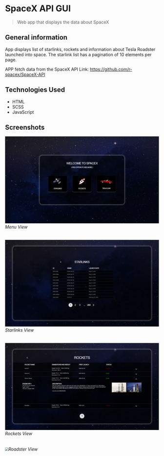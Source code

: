 # SpaceX API GUI
> Web app that displays the data about SpaceX

## General information
App displays list of starlinks, rockets and information about Tesla Roadster launched into space. The starlink list has a pagination of 10 elements per page.

APP fetch data from the SpaceX API
Link: https://github.com/r-spacex/SpaceX-API

## Technologies Used
- HTML
- SCSS
- JavaScript

## Screenshots

<img src="screenshots\menuView.png" style="zoom: 67%;"/>*Menu View*
<br/>
<br/>
<br/>
<img src="screenshots\starlinksView.png" style="zoom: 67%;"/>*Starlinks View*
<br/>
<br/>
<br/>
<img src="screenshots\rocketsView.png" style="zoom: 67%;"/>*Rockets View*
<br/>
<br/>
<br/>
<img src="screenshots\testaView.png" style="zoom: 67%;"/>*Roadster View*
